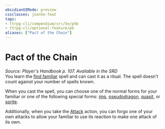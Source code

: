 ```yaml
---
obsidianUIMode: preview
cssclasses: json5e-feat
tags:
- ttrpg-cli/compendium/src/5e/phb
- ttrpg-cli/optional-feature/pb
aliases: ["Pact of the Chain"]
---
```

# Pact of the Chain
*Source: Player's Handbook p. 107. Available in the <span title='Systems Reference Document (5.1)'>SRD</span>*  
You learn the [find familiar](/CLI/spells/find-familiar.md) spell and can cast it as a ritual. The spell doesn't count against your number of spells known.

When you cast the spell, you can choose one of the normal forms for your familiar or one of the following special forms: [imp](/CLI/bestiary/fiend/imp.md), [pseudodragon](/CLI/bestiary/dragon/pseudodragon.md), [quasit](/CLI/bestiary/fiend/quasit.md), or [sprite](/CLI/bestiary/fey/sprite.md).

Additionally, when you take the [Attack](/CLI/actions.md#Attack) action, you can forgo one of your own attacks to allow your familiar to use its reaction to make one attack of its own.